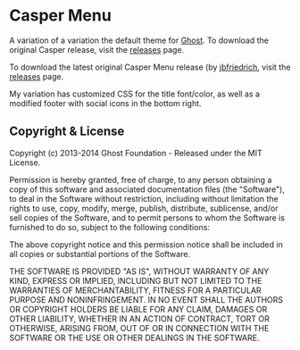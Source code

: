 # Casper Menu

A variation of a variation the default theme for [Ghost](http://github.com/tryghost/ghost/). To download the original Casper release, visit the [releases](https://github.com/TryGhost/Casper/releases) page.

To download the latest original Casper Menu release (by [jbfriedrich](https://github.com/jbfriedrich), visit the [releases](https://github.com/jbfriedrich/casper-menu/releases) page.

My variation has customized CSS for the title font/color, as well as a modified footer with social icons in the bottom right.

## Copyright & License

Copyright (c) 2013-2014 Ghost Foundation - Released under the MIT License.

Permission is hereby granted, free of charge, to any person obtaining a copy of this software and associated documentation files (the "Software"), to deal in the Software without restriction, including without limitation the rights to use, copy, modify, merge, publish, distribute, sublicense, and/or sell copies of the Software, and to permit persons to whom the Software is furnished to do so, subject to the following conditions:

The above copyright notice and this permission notice shall be included in all copies or substantial portions of the Software.

THE SOFTWARE IS PROVIDED "AS IS", WITHOUT WARRANTY OF ANY KIND, EXPRESS OR IMPLIED, INCLUDING BUT NOT LIMITED TO THE WARRANTIES OF MERCHANTABILITY, FITNESS FOR A PARTICULAR PURPOSE AND
NONINFRINGEMENT. IN NO EVENT SHALL THE AUTHORS OR COPYRIGHT HOLDERS BE LIABLE FOR ANY CLAIM, DAMAGES OR OTHER LIABILITY, WHETHER IN AN ACTION OF CONTRACT, TORT OR OTHERWISE, ARISING FROM, OUT OF OR IN CONNECTION WITH THE SOFTWARE OR THE USE OR OTHER DEALINGS IN THE SOFTWARE.
